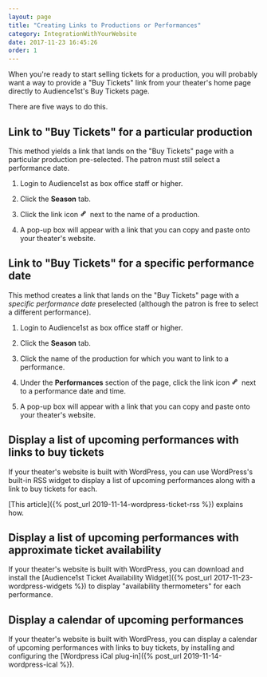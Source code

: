 ```yaml
---
layout: page
title: "Creating Links to Productions or Performances"
category: IntegrationWithYourWebsite
date: 2017-11-23 16:45:26
order: 1
---
```


When you're ready to start selling tickets for a production, you will
probably want a way to provide a "Buy Tickets" link from your
theater's home page directly to Audience1st's Buy Tickets page.

There are five ways to do this.

## Link to "Buy Tickets" for a particular production

This method yields a link that lands on the "Buy Tickets" page with
a particular production pre-selected.  The patron must still select a
performance date.

1. Login to Audience1st as box office staff or higher.  

2. Click the **Season** tab.

3. Click the link icon ![link](../assets/link.png) next to the name of a production.

4. A pop-up box will appear with a link that you can copy and paste
onto your theater's website. 

## Link to "Buy Tickets" for a specific performance date

This method creates a link that lands on the "Buy Tickets" page with a
_specific performance date_ preselected (although the patron is free
to select a different performance).

1. Login to Audience1st as box office staff or higher.  

2. Click the **Season** tab.

3. Click the name of the production for which you want to link to a
performance.

4. Under the **Performances** section of the page, click the link icon
![link](../assets/link.png) next to a performance date and time.

4. A pop-up box will appear with a link that you can copy and paste
onto your theater's website. 

## Display a list of upcoming performances with links to buy tickets

If your theater's website is built with WordPress, you can 
use WordPress's built-in RSS widget to display a list of upcoming
performances along with a link to buy tickets for each.

[This article]({% post_url 2019-11-14-wordpress-ticket-rss %})
explains how.

## Display a list of upcoming performances with approximate ticket availability

If your theater's website is built with WordPress, you can  download
and install the
[Audience1st Ticket Availability Widget]({% post_url
2017-11-23-wordpress-widgets %}) to display "availability
thermometers" for each performance.

## Display a calendar of upcoming performances

If your theater's website is built with WordPress, you can  display a
calendar of upcoming performances with links to buy tickets, by
installing and configuring the [Wordpress iCal plug-in]({% post_url
    2019-11-14-wordpress-ical %}).
